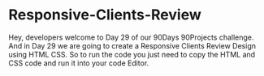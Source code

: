 # Responsive-Clients-Review
Hey, developers welcome to Day 29 of our 90Days 90Projects challenge. And in Day 29 we are going to create a Responsive Clients Review Design using HTML CSS.  So to run the code you just need to copy the HTML and CSS code and run it into your code Editor. 
